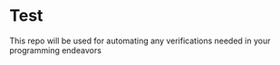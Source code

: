 Test
====

This repo will be used for automating any verifications needed in your programming endeavors
